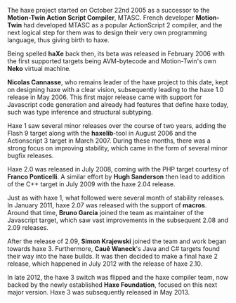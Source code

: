 The haxe project started on October 22nd 2005 as a successor to the **Motion-Twin Action Script Compiler**, MTASC. French developer **Motion-Twin** had developed MTASC as a popular ActionScript 2 compiler, and the next logical step for them was to design their very own programming language, thus giving birth to haxe.

Being spelled **haXe** back then, its beta was released in February 2006 with the first supported targets being AVM-bytecode and Motion-Twin's own **Neko** virtual machine.

**Nicolas Cannasse**, who remains leader of the haxe project to this date, kept on designing haxe with a clear vision, subsequently leading to the haxe 1.0 release in May 2006. This first major release came with support for Javascript code generation and already had features that define haxe today, such was type inference and structural subtyping.

Haxe 1 saw several minor releases over the course of two years, adding the Flash 9 target along with the **haxelib**-tool in August 2006 and the Actionscript 3 target in March 2007. During these months, there was a strong focus on improving stability, which came in the form of several minor bugfix releases.

Haxe 2.0 was released in July 2008, coming with the PHP target courtesy of **Franco Ponticelli**. A similar effort by **Hugh Sanderson** then lead to addition of the C++ target in July 2009 with the haxe 2.04 release.

Just as with haxe 1, what followed were several month of stability releases. In January 2011, haxe 2.07 was released with the support of **macros**. Around that time, **Bruno Garcia** joined the team as maintainer of the Javascript target, which saw vast improvements in the subsequent 2.08 and 2.09 releases.

After the release of 2.09, **Simon Krajewski** joined the team and work began towards haxe 3. Furthermore, **Cauê Waneck**'s Java and C# targets found their way into the haxe builds. It was then decided to make a final haxe 2 release, which happened in July 2012 with the release of haxe 2.10.

In late 2012, the haxe 3 switch was flipped and the haxe compiler team, now backed by the newly established **Haxe Foundation**, focused on this next major version. Haxe 3 was subsequently released in May 2013.